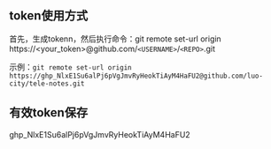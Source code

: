 ## token使用方式

首先，生成tokenn，然后执行命令：git remote set-url origin  https://<your_token>@github.com/`<USERNAME>`/`<REPO>`.git

示例：`git remote set-url origin https://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@github.com/luo-city/tele-notes.git`

## 有效token保存

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
